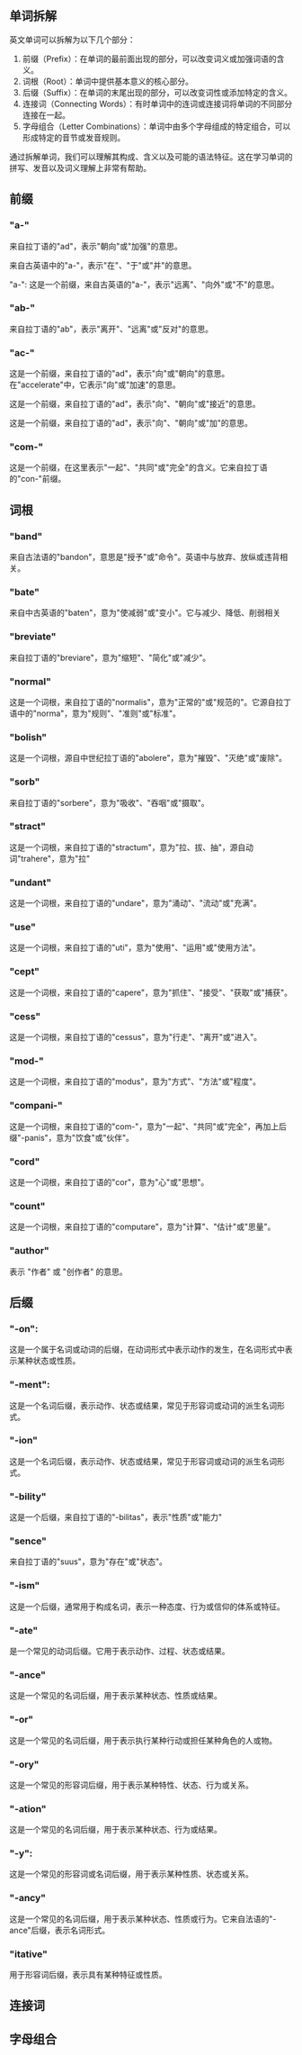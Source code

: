 ## 单词拆解

英文单词可以拆解为以下几个部分：

1. 前缀（Prefix）：在单词的最前面出现的部分，可以改变词义或加强词语的含义。
2. 词根（Root）：单词中提供基本意义的核心部分。
3. 后缀（Suffix）：在单词的末尾出现的部分，可以改变词性或添加特定的含义。
4. 连接词（Connecting Words）：有时单词中的连词或连接词将单词的不同部分连接在一起。
5. 字母组合（Letter Combinations）：单词中由多个字母组成的特定组合，可以形成特定的音节或发音规则。

通过拆解单词，我们可以理解其构成、含义以及可能的语法特征。这在学习单词的拼写、发音以及词义理解上非常有帮助。

## 前缀

### "a-"

 来自拉丁语的"ad"，表示"朝向"或"加强"的意思。

来自古英语中的"a-"，表示"在"、"于"或"并"的意思。

"a-": 这是一个前缀，来自古英语的"a-"，表示"远离"、"向外"或"不"的意思。

### "ab-"

来自拉丁语的"ab"，表示"离开"、"远离"或"反对"的意思。

### "ac-"

这是一个前缀，来自拉丁语的"ad"，表示"向"或"朝向"的意思。在"accelerate"中，它表示"向"或"加速"的意思。

这是一个前缀，来自拉丁语的"ad"，表示"向"、"朝向"或"接近"的意思。

这是一个前缀，来自拉丁语的"ad"，表示"向"、"朝向"或"加"的意思。

### "com-"

这是一个前缀，在这里表示"一起"、"共同"或"完全"的含义。它来自拉丁语的"con-"前缀。

## 词根

### "band"

来自古法语的"bandon"，意思是"授予"或"命令"。英语中与放弃、放纵或违背相关。

### "bate"

来自中古英语的"baten"，意为"使减弱"或"变小"。它与减少、降低、削弱相关

### "breviate"

来自拉丁语的"breviare"，意为"缩短"、"简化"或"减少"。

### "normal"

这是一个词根，来自拉丁语的"normalis"，意为"正常的"或"规范的"。它源自拉丁语中的"norma"，意为"规则"、"准则"或"标准"。

### "bolish"

这是一个词根，源自中世纪拉丁语的"abolere"，意为"摧毁"、"灭绝"或"废除"。

### "sorb"

来自拉丁语的"sorbere"，意为"吸收"、"吞咽"或"摄取"。

### "stract"

这是一个词根，来自拉丁语的"stractum"，意为"拉、拔、抽"，源自动词"trahere"，意为"拉"

### "undant"

这是一个词根，来自拉丁语的"undare"，意为"涌动"、"流动"或"充满"。

### "use"

这是一个词根，来自拉丁语的"uti"，意为"使用"、"运用"或"使用方法"。

### "cept"

这是一个词根，来自拉丁语的"capere"，意为"抓住"、"接受"、"获取"或"捕获"。

### "cess"

这是一个词根，来自拉丁语的"cessus"，意为"行走"、"离开"或"进入"。

### "mod-"

这是一个词根，来自拉丁语的"modus"，意为"方式"、"方法"或"程度"。

### "compani-"

这是一个词根，来自拉丁语的"com-"，意为"一起"、"共同"或"完全"，再加上后缀"-panis"，意为"饮食"或"伙伴"。

### "cord"

这是一个词根，来自拉丁语的"cor"，意为"心"或"思想"。

### "count"

这是一个词根，来自拉丁语的"computare"，意为"计算"、"估计"或"思量"。

### "author"

表示 "作者" 或 "创作者" 的意思。

## 后缀

### "-on":

这是一个属于名词或动词的后缀，在动词形式中表示动作的发生，在名词形式中表示某种状态或性质。

### "-ment":

这是一个名词后缀，表示动作、状态或结果，常见于形容词或动词的派生名词形式。

### "-ion"

这是一个名词后缀，表示动作、状态或结果，常见于形容词或动词的派生名词形式。

### "-bility"

这是一个后缀，来自拉丁语的"-bilitas"，表示"性质"或"能力"

### "sence"

来自拉丁语的"suus"，意为"存在"或"状态"。

### "-ism"

这是一个后缀，通常用于构成名词，表示一种态度、行为或信仰的体系或特征。

### "-ate"

是一个常见的动词后缀。它用于表示动作、过程、状态或结果。

### "-ance"

这是一个常见的名词后缀，用于表示某种状态、性质或结果。

### "-or"

这是一个常见的名词后缀，用于表示执行某种行动或担任某种角色的人或物。

### "-ory"

这是一个常见的形容词后缀，用于表示某种特性、状态、行为或关系。

### "-ation"

这是一个常见的名词后缀，用于表示某种状态、行为或结果。

### "-y":

这是一个常见的形容词或名词后缀，用于表示某种性质、状态或关系。

### "-ancy"

这是一个常见的名词后缀，用于表示某种状态、性质或行为。它来自法语的"-ance"后缀，表示名词形式。

### "itative"

用于形容词后缀，表示具有某种特征或性质。

## 连接词

## 字母组合
